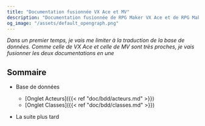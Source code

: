 ```yaml
---
title: "Documentation fusionnée VX Ace et MV"
description: "Documentation fusionnée de RPG Maker VX Ace et de RPG Maker MV. TRaduction à partir des fichiers originaux anglais."
og_image: "/assets/default_opengraph.png"
---
```


*Dans un premier temps, je vais me limiter à la traduction de la base de données. Comme celle de VX Ace et celle de MV sont très proches, je vais fusionner les deux documentations en une*

## Sommaire

* Base de données

    * [Onglet Acteurs]({{< ref "doc/bdd/acteurs.md" >}})
    * [Onglet Classes]({{< ref "doc/bdd/classes.md" >}})
    
* La suite plus tard
